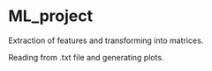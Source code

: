 # ML_project

Extraction of features and transforming into matrices. 

Reading from .txt file and generating plots. 
